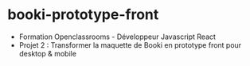 # booki-prototype-front
- Formation Openclassrooms - Développeur Javascript React
- Projet 2 : Transformer la maquette de Booki en prototype front pour desktop & mobile
